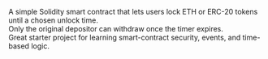 
A simple Solidity smart contract that lets users lock ETH or ERC-20 tokens until a chosen unlock time.  
Only the original depositor can withdraw once the timer expires.  
Great starter project for learning smart-contract security, events, and time-based logic.
